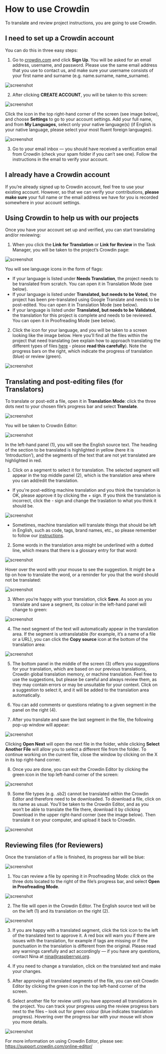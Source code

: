 # How to use Crowdin

To translate and review project instructions, you are going to use Crowdin.

## I need to set up a Crowdin account

You can do this in three easy steps:

1. Go to [crowdin.com](https://crowdin.com/) and click **Sign Up**. You will be asked for an email address, username, and password. Please use the same email address that you use to contact us, and make sure your username consists of your first name and surname (e.g. name.surname, name_surname).

![screenshot](images/Crowdin_account_setup.png)

2. After clicking **CREATE ACCOUNT**, you will be taken to this screen:

![screenshot](images/Crowdin_account_settings.png)

Click the icon in the top right-hand corner of the screen (see image below), and choose **Settings** to go to your account settings. Add your full name, and from **My Languages**, select only your native language(s) (if English is your native language, please select your most fluent foreign languages).

![screenshot](images/Crowdin_account_settings2.png)

3.	Go to your email inbox — you should have received a verification email from Crowdin (check your spam folder if you can’t see one). Follow the instructions in the email to verify your account.

## I already have a Crowdin account

If you’re already signed up to Crowdin account, feel free to use your existing account. However, so that we can verify your contributions, **please make sure** your full name or the email address we have for you is recorded somewhere in your account settings.

## Using Crowdin to help us with our projects

Once you have your account set up and verified, you can start translating and/or reviewing:

1. When you click the **Link for Translation** or **Link for Review** in the Task Manager, you will be  taken to the project’s Crowdin page:

![screenshot](images/Crowdin_project_page.png)

You will see language icons in the form of flags:
 - If your language is listed under **Needs Translation**, the project needs to be translated from scratch. You can open it in Translation Mode (see below).
 - If your language is listed under **Translated, but needs to be Voted**, the project has been pre-translated using Google Translate and needs to be post-edited. You can open it in Translation Mode (see below).
 - If your language is listed under **Translated, but needs to be Validated**, the translation for this project is complete and needs to be reviewed. You can open it in Proofreading Mode (see below).
 
2. Click the icon for your language, and you will be taken to a screen looking like the image below. Here you’ll find all the files within the project that need translating (we explain how to approach translating the different types of files [here](https://github.com/ninaszymor/Raspberry-Pi-Translation-Guide/blob/master/Tools/Files%20in%20Crowdin.md) - please **read this carefully**). Note the progress bars on the right, which indicate the progress of translation (blue) or review (green).

![screenshot](images/Crowdin_progress.png)

## Translating and post-editing files (for Translators)

To translate or post-edit a file, open it in **Translation Mode**: click the three dots next to your chosen file’s progress bar and select **Translate**.

![screenshot](images/Crowdin_translation_mode.png)

You will be taken to Crowdin Editor:

![screenshot](images/Crowdin_editor.png)

In the left-hand panel (1), you will see the English source text. The heading of the section to be translated is highlighted in yellow (here it is ‘Introduction’), and the segments of the text that are not yet translated are highlighted in red.

1. Click on a segment to select it for translation. The selected segment will appear in the top middle panel (2), which is the translation area where you can add/edit the translation. 

+ If you're post-editing machine translation and you think the translation is OK, please approve it by clicking the + sign. If you think the translation is incorrect, click the - sign and change the traslation to what you think it should be.

![screenshot](images/Crowdin_voting_up.png)

+ Sometimes, machine translation will translate things that should be left in English, such as code, tags, brand names, etc., so please remember to follow our [instructions](https://github.com/ninaszymor/Raspberry-Pi-Translation-Guide/blob/master/README.md).

2. Some words in the translation area might be underlined with a dotted line, which means that there is a glossary entry for that word:

![screenshot](images/Crowdin_glossary.png)

Hover over the word with your mouse to see the suggestion. It might be a tip on how to translate the word, or a reminder for you that the word should not be translated:

![screenshot](images/Crowdin_glossary2.png)

3. When you’re happy with your translation, click **Save**. As soon as you translate and save a segment, its colour in the left-hand panel will change to green:

![screenshot](images/Crowdin_translated.png)

4. The next segment of the text will automatically appear in the translation area. If the segment is untranslatable (for example, it’s a name of a file or a URL), you can click the **Copy source** icon at the bottom of the translation area: 

![screenshot](images/Crowdin_copy_source.png)

5. The bottom panel in the middle of the screen (3) offers you suggestions for your translation, which are based on our previous translations, Crowdin global translation memory, or machine translation. Feel free to use the suggestions, but please be careful and always review them, as they may contain errors or may be unsuitable for your context. Click on a suggestion to select it, and it will be added to the translation area automatically.

6. You can add comments or questions relating to a given segment in the panel on the right (4).

7. After you translate and save the last segment in the file, the following pop-up window will appear:

![screenshot](images/Crowdin_finished.png)

Clicking **Open Next** will open the next file in the folder, while clicking **Select Another File** will allow you to select a different file from the folder. To continue working on the current file, close the window by clicking on the X in its top right-hand corner.

8. Once you are done, you can exit the Crowdin Editor by clicking the green icon in the top left-hand corner of the screen:

![screenshot](images/Crowdin_back.png)

9. Some file types (e.g. .sb2) cannot be translated within the Crowdin Editor and therefore need to be downloaded. To download a file, click on its name as usual. You’ll be taken to the Crowdin Editor, and as you won’t be able to translate the file there, download it by clicking Download in the upper right-hand corner (see the image below). Then translate it on your computer, and upload it back to Crowdin.

![screenshot](images/Crowdin_download.png)

## Reviewing files (for Reviewers)

Once the translation of a file is finished, its progress bar will be blue:

![screenshot](images/Crowdin_progress_blue.png)

1. You can review a file by opening it in Proofreading Mode: click on the three dots located to the right of the file’s progress bar, and select **Open in Proofreading Mode**.

![screenshot](images/Crowdin_proofreading.png)

2. The file will open in the Crowdin Editor. The English source text will be on the left (1) and its translation on the right (2).

![screenshot](images/Crowdin_proofreading_editor.png)

3. If you are happy with a translated segment, click the tick icon to the left of the translated text to approve it. A red box will warn you if there are issues with the translation, for example if tags are missing or if the punctuation in the translation is different from the original. Please read any warnings carefully and act accordingly — if you have any questions, contact Nina at nina@raspberrypi.org. 

4. If you need to change a translation, click on the translated text and make your changes.

5. After approving all translated segments of the file, you can exit Crowdin Editor by clicking the green icon in the top left-hand corner of the screen.

6. Select another file for review until you have approved all translations in the project. You can track your progress using the review progress bars next to the files – look out for green colour (blue indicates translation progress). Hovering over the progress bar with your mouse will show you more details.

![screenshot](images/Crowdin_progress_green.png)

For more information on using Crowdin Editor, please see: 
https://support.crowdin.com/online-editor/
